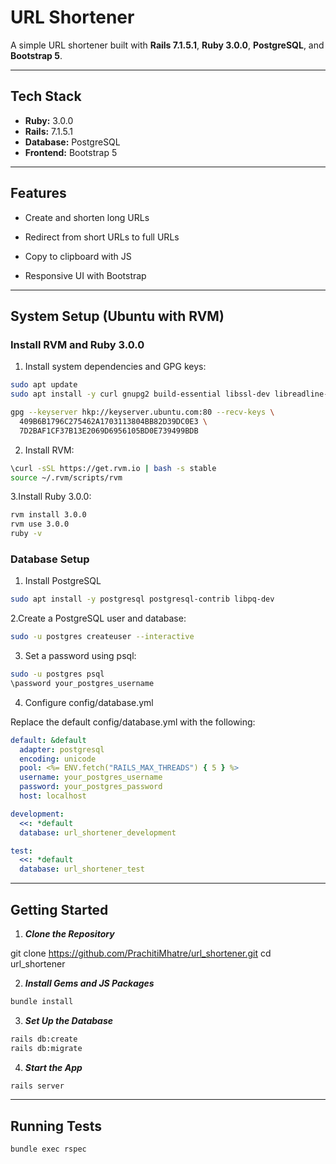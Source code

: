 # URL Shortener

A simple URL shortener built with **Rails 7.1.5.1**, **Ruby 3.0.0**, **PostgreSQL**, and **Bootstrap 5**.

---

## Tech Stack

- **Ruby:** 3.0.0  
- **Rails:** 7.1.5.1  
- **Database:** PostgreSQL  
- **Frontend:** Bootstrap 5

---

## Features

- Create and shorten long URLs

- Redirect from short URLs to full URLs

- Copy to clipboard with JS

- Responsive UI with Bootstrap

---

## System Setup (Ubuntu with RVM)

### Install RVM and Ruby 3.0.0

1. Install system dependencies and GPG keys:

```bash
sudo apt update
sudo apt install -y curl gnupg2 build-essential libssl-dev libreadline-dev zlib1g-dev

gpg --keyserver hkp://keyserver.ubuntu.com:80 --recv-keys \
  409B6B1796C275462A1703113804BB82D39DC0E3 \
  7D2BAF1CF37B13E2069D6956105BD0E739499BDB
```
2. Install RVM:

```bash
\curl -sSL https://get.rvm.io | bash -s stable
source ~/.rvm/scripts/rvm
```
3.Install Ruby 3.0.0:

```bash
rvm install 3.0.0
rvm use 3.0.0
ruby -v
```
### Database Setup
1. Install PostgreSQL

```bash
sudo apt install -y postgresql postgresql-contrib libpq-dev
```

2.Create a PostgreSQL user and database:

```bash
sudo -u postgres createuser --interactive
```

3. Set a password using psql:

```bash
sudo -u postgres psql
\password your_postgres_username
```

4. Configure config/database.yml

Replace the default config/database.yml with the following:
```yaml
default: &default
  adapter: postgresql
  encoding: unicode
  pool: <%= ENV.fetch("RAILS_MAX_THREADS") { 5 } %>
  username: your_postgres_username
  password: your_postgres_password
  host: localhost

development:
  <<: *default
  database: url_shortener_development

test:
  <<: *default
  database: url_shortener_test
```
---

## Getting Started
1. ***Clone the Repository***

git clone https://github.com/PrachitiMhatre/url_shortener.git
cd url_shortener

2. ***Install Gems and JS Packages***
```bash
bundle install
```

3. ***Set Up the Database***
```bash
rails db:create
rails db:migrate
```

4. ***Start the App***
```bash
rails server
```
---

## Running Tests

```bash
bundle exec rspec
```

